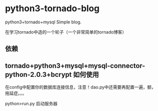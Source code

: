 # python3-tornado-blog
python3+tornado+mysql Simple blog.

  在学习tornado中造的一个轮子（一个非常简单的tornado博客）

依赖
-----------------------------------
  tornado+python3+mysql+mysql-connector-python-2.0.3+bcrypt
如何使用
-----------------------------------  
  在config中配置你的数据库连接信息，注意！dao.py中还需要再配置一遍，额，拖延症。。。
  
  python>run.py 启动服务器
